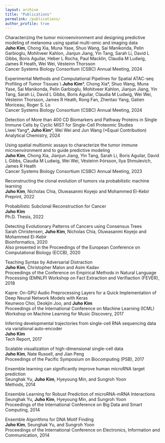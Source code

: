 ```yaml
---
layout: archive
title: "Publications"
permalink: /publications/
author_profile: true
---
```


Characterizing the tumor microenvironment and designing predictive modeling of melanoma using spatial multi-omic and imaging data \
**Juho Kim**, Chong Xia, Muna Yase, Shuo Wang, Sai Manikonda, Pelin Garbioglu, Mohitveer Kahlon, Jianjun Jiang, Yin Tang, Sarah Li, David L Gibbs, Boris Aguilar, Heber L Rocha, Paul Macklin, Claudia M Ludwig, James R Heath, Wei Wei, Vésteinn Thorsson \
Cancer Systems Biology Consortium (CSBC) Annual Meeting, 2024

Experimental Methods and Computational Pipelines for Spatial ATAC-seq Profiling of Tumor Tissues \ 
**Juho Kim**\*, Chong Xia\*, Shuo Wang, Muna Yase, Sai Manikonda, Pelin Garbioglu, Mohitveer Kahlon, Jianjun Jiang, Yin Tang, Sarah Li, David L Gibbs, Boris Aguilar, Claudia M Ludwig, Wei Wei, Vésteinn Thorsson, James R Heath, Rong Fan, Zhentao Yang, Gatien Moriceau, Roger S. Lo \
Cancer Systems Biology Consortium (CSBC) Annual Meeting, 2024

Detection of More than 400 CD Biomarkers and Pathway Proteins in Single Immune Cells by Cyclic MIST for Single-Cell Proteomic Studies \
Liwei Yang\*, **Juho Kim**\*, Wei Wei and Jun Wang (\*Equal Contribution)\
Analytical Chemistry, 2024 

Using spatial multiomic assays to characterize the tumor immune microenvironment and to guide predictive modeling \
**Juho Kim**, Chong Xia, Jianjun Jiang, Yin Tang, Sarah Li, Boris Aguilar, David L Gibbs, Claudia M Ludwig, Wei Wei, Vésteinn Þórsson, Ilya Shmulevich, James R Heath \
Cancer Systems Biology Consortium (CSBC) Annual Meeting, 2023


Reconstructing the clonal evolution of tumors via probabilistic machine learning \
**Juho Kim**, Nicholas Chia, Oluwasanmi Koyejo and Mohammed El-Kebir \
Preprint, 2022


Probabilistic Subclonal Reconstruction for Cancer \
**Juho Kim** \
Ph.D. Thesis, 2022


Detecting Evolutionary Patterns of Cancers using Consensus Trees \
Sarah Christensen, **Juho Kim**, Nicholas Chia, Oluwasanmi Koyejo and Mohammed El-Kebir \
Bioinformatics, 2020 \
Also presented in the Proceedings of the European Conference on Computational Biology (ECCB), 2020


Teaching Syntax by Adversarial Distraction \
**Juho Kim**, Christopher Malon and Asim Kadav \
Proceedings of the Conference on Empirical Methods in Natural Language Processing (EMNLP) Workshop on Fact Extraction and Verifiaction (FEVER), 2018


Kapre: On-GPU Audio Preprocessing Layers for a Quick Implementation of Deep Neural Network Models with Keras \
Keunwoo Choi, Deokjin Joo, and **Juho Kim** \
Proceedings of the International Conference on Machine Learning (ICML) Workshop on Machine Learning for Music Discovery, 2017


Inferring developmental trajectories from single-cell RNA sequencing data via variational auto-encoder \
**Juho Kim** \
Tech Report, 2017


Scalable visualization of high-dimensional single-cell data \
**Juho Kim**, Nate Russell, and Jian Peng \
Proceedings of the Pacific Symposium on Biocomputing (PSB), 2017


Ensemble learning can significantly improve human microRNA target prediction \
Seunghak Yu, **Juho Kim**, Hyeyoung Min, and Sungroh Yoon \
Methods, 2014


Ensemble Learning for Robust Prediction of microRNA-mRNA Interactions \
Seunghak Yu, **Juho Kim**, Hyeyoung Min, and Sungroh Yoon \
Proceedings of the International Conference on Big Data and Smart Computing, 2014


Ensemble Algorithms for DNA Motif Finding \
**Juho Kim**, Seunghak Yu, and Sungroh Yoon \
Proceedings of the International Conference on Electronics, Information and Communication, 2014

